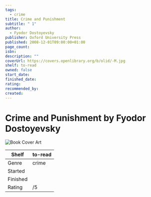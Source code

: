 ```yaml
---
tags:
  - crime
title: Crime and Punishment
subtitle: " 1"
author:
  - Fyodor Dostoyevsky
publisher: Oxford University Press
published: 2008-12-01T09:00:00+01:00
page_count: 
isbn: 
description: ""
coverUrl: https://covers.openlibrary.org/b/olid/-M.jpg
shelf: to-read
owned: false
start_date: 
finished_date: 
rating: 
recommended_by: 
created: 
---
```


# Crime and Punishment by Fyodor Dostoyevsky

![Book Cover Art](https://covers.openlibrary.org/b/olid/-M.jpg)

| Shelf | to-read |
| --- | --- |
| Genre | crime |
| Started |  |
| Finished |  |
| Rating | /5 |


